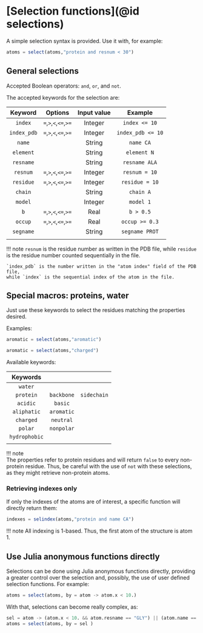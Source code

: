 # [Selection functions](@id selections)

A simple selection syntax is provided. Use it with, for example: 

```julia
atoms = select(atoms,"protein and resnum < 30")
```

## General selections 

Accepted Boolean operators: `and`, `or`, and `not`. 

The accepted keywords for the selection are: 

| Keyword    | Options               | Input value | Example       | 
|:----------:|:---------------------:|:-----------:|:-------------:|
| `index`    | `=`,`>`,`<`,`<=`,`>=` | Integer     | `index <= 10` |
| `index_pdb`| `=`,`>`,`<`,`<=`,`>=` | Integer     | `index_pdb <= 10` |
| `name`     |                       | String      | `name CA`     |
| `element`  |                       | String      | `element N`   |
| `resname`  |                       | String      | `resname ALA` |
| `resnum`   | `=`,`>`,`<`,`<=`,`>=` | Integer     | `resnum = 10` |
| `residue`  | `=`,`>`,`<`,`<=`,`>=` | Integer     | `residue = 10`|
| `chain`    |                       | String      | `chain A`     |
| `model`    |                       | Integer     | `model 1`     |
| `b`        | `=`,`>`,`<`,`<=`,`>=` | Real        | `b > 0.5`     |
| `occup`    | `=`,`>`,`<`,`<=`,`>=` | Real        | `occup >= 0.3`|
| `segname`  |                       | String      | `segname PROT`|
|            |                       |             |               |

!!! note
    `resnum` is the residue number as written in the PDB file, while `residue`
    is the residue number counted sequentially in the file.

    `index_pdb` is the number written in the "atom index" field of the PDB file,
    while `index` is the sequential index of the atom in the file. 


## Special macros: proteins, water

Just use these keywords to select the residues matching the properties
desired. 

Examples:
```julia
aromatic = select(atoms,"aromatic")

```
```julia
aromatic = select(atoms,"charged")

```

Available keywords:

| Keywords      |               |               |
|:-------------:|:-------------:|:-------------:|
| `water`       |               |               |
| `protein`     | `backbone`    | `sidechain`   |
| `acidic`      | `basic`       |               |
| `aliphatic`   | `aromatic`    |               |
| `charged`     | `neutral`     |               |
| `polar`       | `nonpolar`    |               |
| `hydrophobic` |               |               |
|               |               |               |

!!! note  
    The properties refer to protein residues and will return `false`
    to every non-protein residue. Thus, be careful with the use of `not`
    with these selections, as they might retrieve non-protein atoms.


### Retrieving indexes only 

If only the indexes of the atoms are of interest, a specific function
will directly return them:

```julia
indexes = selindex(atoms,"protein and name CA")

```

!!! note
    All indexing is 1-based. Thus, the first atom of the structure is atom 1.

## Use Julia anonymous functions directly

Selections can be done using Julia anonymous functions directly, providing a greater
control over the selection and, possibly, the use of user defined selection 
functions. For example:

```julia
atoms = select(atoms, by = atom -> atom.x < 10.)

```
With that, selections can become really complex, as:
```julia
sel = atom -> (atom.x < 10. && atom.resname == "GLY") || (atom.name == "CA") 
atoms = select(atoms, by = sel )

```






